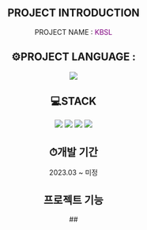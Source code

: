 <h2 align="center"> PROJECT INTRODUCTION </h2>
<div align="center">
  <span>PROJECT NAME : </span><span style="color:purple">KBSL</span>
  <br/>
  <h2>⚙️PROJECT LANGUAGE : </h2>
  <span><img src="https://img.shields.io/badge/TypeScript-3178C6?style=for-the-badge&logo=TypeScript&logoColor=white"></span>
<!--   <span>TypeScript</span> -->
<!--   <div style="vertical-align: middle"><img src="https://img.shields.io/badge/TypeScript-3178C6?style=for-the-badge&logo=TypeScript&logoColor=white"></div> -->
<!--   <img src="https://img.shields.io/badge/TypeScript-3178C6?style=for-the-badge&logo=TypeScript&logoColor=white" style="vertical-align: middle">
  <img src="https://img.shields.io/badge/TypeScript-3178C6?style=for-the-badge&logo=TypeScript&logoColor=white" style="vertical-align: text-bottom;"> -->
  
</div>


<h2 align="center">💻STACK</h2>
<div align="center">
  <img src="https://img.shields.io/badge/React-61DAFB?style=for-the-badge&logo=React&logoColor=black">
  <img src="https://img.shields.io/badge/Next.js-333333?style=for-the-badge&logo=Next.js&logoColor=white">
  <img src="https://img.shields.io/badge/TailwindCss-06B6D4?style=for-the-badge&logo=TailwindCss&logoColor=black">
  <img src="https://img.shields.io/badge/MobX-FF9955?style=for-the-badge&logo=MobX&logoColor=black">
<!--   <img src="https://img.shields.io/badge/Yup-61DAFB?style=for-the-badge&logo=Yup&logoColor=black">
  <img src="https://img.shields.io/badge/Formik-61DAFB?style=for-the-badge&logo=Formik&logoColor=black"> -->
  
<!--   <span>React</span> -->
<!--   <span>Next.js</span>
  <br/>
  <span>TailWind Css</span>
  <br/>
  <span>MobX</span>
  <br/>
  <span>Yup</span>
  <br/>
  <span>Formik</span> -->
</div>

<h2 align="center">⏱개발 기간</h2>
<div align="center">
  <span>2023.03 ~ 미정</span>
  <br/>
</div>

<h2 align="center">프로젝트 기능</h2>
<div align="center">
  <span>##</span>
  <br/>
</div>



